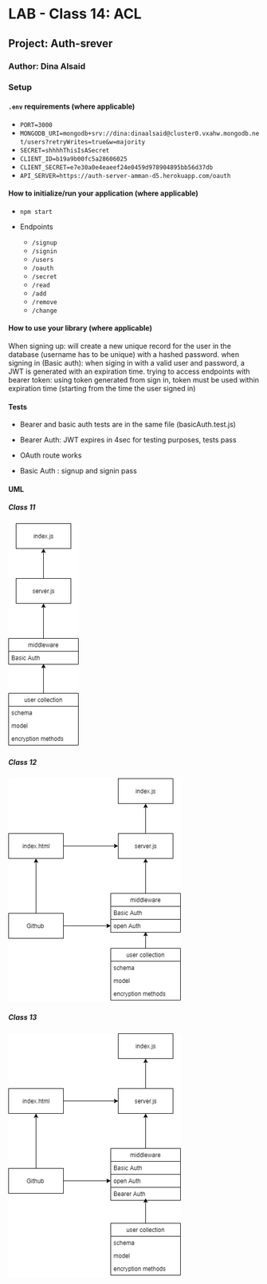 # LAB - Class 14:  ACL

## Project: Auth-srever

### Author: Dina Alsaid

### Setup

#### `.env` requirements (where applicable)

- `PORT=3000`
- `MONGODB_URI=mongodb+srv://dina:dinaalsaid@cluster0.vxahw.mongodb.net/users?retryWrites=true&w=majority`
- `SECRET=shhhhThisIsASecret`
- `CLIENT_ID=b19a9b00fc5a28606025`
- `CLIENT_SECRET=e7e30a0e4eaeef24e0459d978904895bb56d37db`
- `API_SERVER=https://auth-server-amman-d5.herokuapp.com/oauth`

#### How to initialize/run your application (where applicable)

- `npm start`

- Endpoints
  - `/signup`
  - `/signin`
  - `/users`
  - `/oauth`
  - `/secret`
  - `/read`
  - `/add`
  - `/remove`
  - `/change`

#### How to use your library (where applicable)

When signing up: will create a new unique record for the user in the database (username has to be unique) with a hashed password.
when signing in (Basic auth): when siging in with a valid user and password, a JWT is generated with an expiration time.
trying to access endpoints with bearer token: using token generated from sign in, token must be used within expiration time (starting from the time the user signed in)

#### Tests

- Bearer and basic auth tests are in the same file (basicAuth.test.js)
- Bearer Auth: JWT expires in 4sec for testing purposes, tests pass

- OAuth route works
- Basic Auth : signup and signin pass

#### UML

##### Class 11

![class 11 UML](./class11.png)  

##### Class 12

![class 12 UML](./class12.png)  

##### Class 13

![class 13 UML](./class13.png)  
